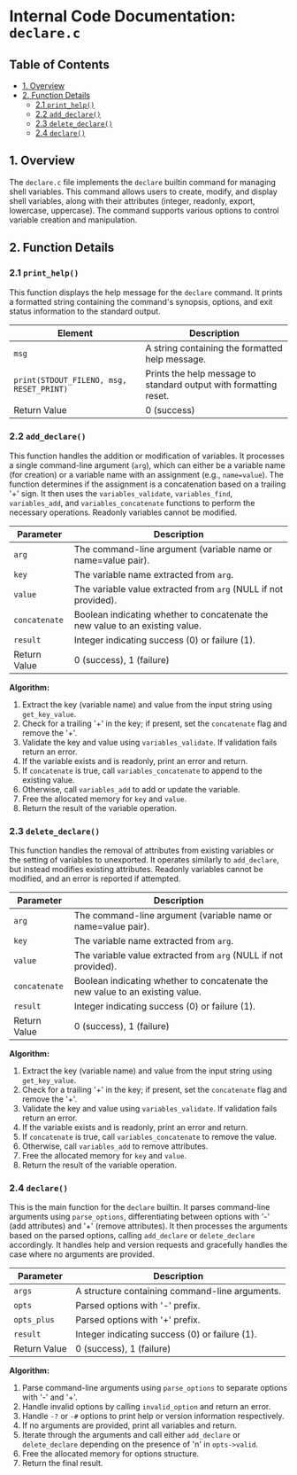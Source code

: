 # Internal Code Documentation: `declare.c`

## Table of Contents

* [1. Overview](#1-overview)
* [2. Function Details](#2-function-details)
    * [2.1 `print_help()`](#21-print_help)
    * [2.2 `add_declare()`](#22-add_declare)
    * [2.3 `delete_declare()`](#23-delete_declare)
    * [2.4 `declare()`](#24-declare)


## 1. Overview

The `declare.c` file implements the `declare` builtin command for managing shell variables.  This command allows users to create, modify, and display shell variables, along with their attributes (integer, readonly, export, lowercase, uppercase).  The command supports various options to control variable creation and manipulation.


## 2. Function Details

### 2.1 `print_help()`

This function displays the help message for the `declare` command.  It prints a formatted string containing the command's synopsis, options, and exit status information to the standard output.

| Element          | Description                                                                   |
|-----------------|-------------------------------------------------------------------------------|
| `msg`            | A string containing the formatted help message.                               |
| `print(STDOUT_FILENO, msg, RESET_PRINT)` | Prints the help message to standard output with formatting reset.        |
| Return Value    | 0 (success)                                                                    |


### 2.2 `add_declare()`

This function handles the addition or modification of variables. It processes a single command-line argument (`arg`), which can either be a variable name (for creation) or a variable name with an assignment (e.g., `name=value`). The function determines if the assignment is a concatenation based on a trailing '+' sign. It then uses the `variables_validate`, `variables_find`, `variables_add`, and `variables_concatenate` functions to perform the necessary operations. Readonly variables cannot be modified.

| Parameter | Description                                                                        |
|-----------|------------------------------------------------------------------------------------|
| `arg`      | The command-line argument (variable name or name=value pair).                       |
| `key`      | The variable name extracted from `arg`.                                          |
| `value`    | The variable value extracted from `arg` (NULL if not provided).                   |
| `concatenate` | Boolean indicating whether to concatenate the new value to an existing value.     |
| `result`   | Integer indicating success (0) or failure (1).                                  |
| Return Value | 0 (success), 1 (failure)                                                         |

**Algorithm:**

1. Extract the key (variable name) and value from the input string using `get_key_value`.
2. Check for a trailing '+' in the key; if present, set the `concatenate` flag and remove the '+'.
3. Validate the key and value using `variables_validate`. If validation fails return an error.
4. If the variable exists and is readonly, print an error and return.
5. If `concatenate` is true, call `variables_concatenate` to append to the existing value.
6. Otherwise, call `variables_add` to add or update the variable.
7. Free the allocated memory for `key` and `value`.
8. Return the result of the variable operation.


### 2.3 `delete_declare()`

This function handles the removal of attributes from existing variables or the setting of variables to unexported. It operates similarly to `add_declare`, but instead modifies existing attributes.  Readonly variables cannot be modified, and an error is reported if attempted.

| Parameter | Description                                                                        |
|-----------|------------------------------------------------------------------------------------|
| `arg`      | The command-line argument (variable name or name=value pair).                       |
| `key`      | The variable name extracted from `arg`.                                          |
| `value`    | The variable value extracted from `arg` (NULL if not provided).                   |
| `concatenate` | Boolean indicating whether to concatenate the new value to an existing value.     |
| `result`   | Integer indicating success (0) or failure (1).                                  |
| Return Value | 0 (success), 1 (failure)                                                         |

**Algorithm:**

1. Extract the key (variable name) and value from the input string using `get_key_value`.
2. Check for a trailing '+' in the key; if present, set the `concatenate` flag and remove the '+'.
3. Validate the key and value using `variables_validate`. If validation fails return an error.
4. If the variable exists and is readonly, print an error and return.
5. If `concatenate` is true, call `variables_concatenate` to remove the value.
6. Otherwise, call `variables_add` to remove attributes.
7. Free the allocated memory for `key` and `value`.
8. Return the result of the variable operation.


### 2.4 `declare()`

This is the main function for the `declare` builtin. It parses command-line arguments using `parse_options`, differentiating between options with '-' (add attributes) and '+' (remove attributes). It then processes the arguments based on the parsed options, calling `add_declare` or `delete_declare` accordingly.  It handles help and version requests and gracefully handles the case where no arguments are provided.

| Parameter | Description                                            |
|-----------|--------------------------------------------------------|
| `args`     | A structure containing command-line arguments.        |
| `opts`     | Parsed options with '-' prefix.                        |
| `opts_plus`| Parsed options with '+' prefix.                        |
| `result`   | Integer indicating success (0) or failure (1).        |
| Return Value | 0 (success), 1 (failure)                              |


**Algorithm:**

1. Parse command-line arguments using `parse_options` to separate options with '-' and '+'.
2. Handle invalid options by calling `invalid_option` and return an error.
3. Handle `-?` or `-#` options to print help or version information respectively.
4. If no arguments are provided, print all variables and return.
5. Iterate through the arguments and call either `add_declare` or `delete_declare` depending on the presence of 'n' in `opts->valid`.
6. Free the allocated memory for options structure.
7. Return the final result.


